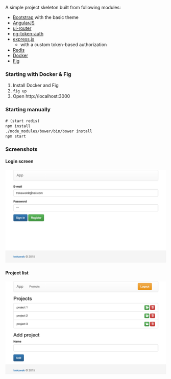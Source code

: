 A simple project skeleton built from following modules:

* [Bootstrap](http://getbootstrap.com/) with the basic theme
* [AngularJS](https://angularjs.org/)
* [ui-router](https://github.com/angular-ui/ui-router)
* [ng-token-auth](https://github.com/lynndylanhurley/ng-token-auth)
* [express.js](http://expressjs.com/)
  * with a custom token-based authorization
* [Redis](http://redis.io/)
* [Docker](https://www.docker.com/)
* [Fig](http://www.fig.sh/)

### Starting with Docker & Fig

1. Install Docker and Fig
2. `fig up`
3. Open http://localhost:3000

### Starting manually

    # (start redis)
    npm install
    ./node_modules/bower/bin/bower install
    npm start

### Screenshots

#### Login screen
![Login](https://raw.githubusercontent.com/trekawek/ng-skel/master/doc/login.png)

#### Project list
![Projects](https://raw.githubusercontent.com/trekawek/ng-skel/master/doc/projects.png)
